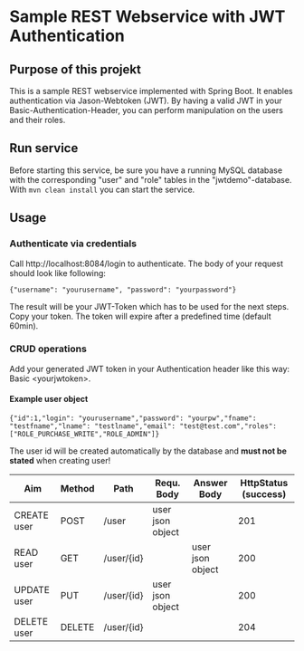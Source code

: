 # Sample REST Webservice with JWT Authentication

## Purpose of this projekt
This is a sample REST webservice implemented with Spring Boot. It enables authentication via Jason-Webtoken (JWT). By having a valid JWT in your Basic-Authentication-Header, you can perform manipulation on the users and their roles.

## Run service
Before starting this service, be sure you have a running MySQL database with the corresponding "user" and "role" tables in the "jwtdemo"-database. 
With ``mvn clean install`` you can start the service. 

## Usage
### Authenticate via credentials
Call http://localhost:8084/login to authenticate. 
The body of your request should look like following:

``{"username": "yourusername",
"password": "yourpassword"}``

The result will be your JWT-Token which has to be used for the next steps. Copy your token. The token will expire after a predefined time (default 60min).

### CRUD operations 
Add your generated JWT token in your Authentication header like this way: Basic \<yourjwtoken>.

#### Example user object

    {"id":1,"login": "yourusername","password": "yourpw","fname": "testfname","lname": "testlname","email": "test@test.com","roles": ["ROLE_PURCHASE_WRITE","ROLE_ADMIN"]}

The user id will be created automatically by the database and **must not be stated** when creating user!

| Aim | Method | Path | Requ. Body | Answer Body | HttpStatus (success)
|--|--|--|--|--|--|
| CREATE user | POST | /user | user json object |  | 201
| READ user | GET | /user/{id} |  | user json object |200
| UPDATE user | PUT | /user/{id} | user json object |  | 200
| DELETE user | DELETE | /user/{id} |  |  | 204
